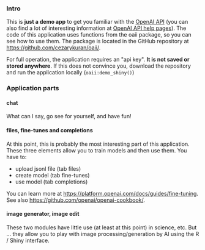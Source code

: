 ### Intro
This is **just a demo app** to get you familiar with the [OpenAI API](https://platform.openai.com/docs/api-reference/) (you can also find a lot of interesting information at [OpenAI API help pages](https://help.openai.com/en/collections/3675931-openai-api)). The code of this application uses functions from the oaii package, so you can see how to use them. The package is located in the GitHub repository at https://github.com/cezarykuran/oaii/.

For full operation, the application requires an "api key". **It is not saved or stored anywhere**. If this does not convince you, download the repository and run the application locally (`oaii:demo_shiny()`)

### Application parts

#### chat  

What can I say, go see for yourself, and have fun!  

#### files, fine-tunes and completions

At this point, this is probably the most interesting part of this application. These three elements allow you to train models and then use them. You have to:
- upload jsonl file (tab files)
- create model (tab fine-tunes)
- use model (tab completions)

You can learn more at https://platform.openai.com/docs/guides/fine-tuning.  
See also https://github.com/openai/openai-cookbook/.

#### image generator, image edit

These two modules have little use (at least at this point) in science, etc. But ... they allow you to play with image processing/generation by AI using the R / Shiny interface.
